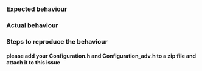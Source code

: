 ### Expected behaviour

### Actual behaviour

### Steps to reproduce the behaviour

#### please add your Configuration.h and Configuration_adv.h to a zip file and attach it to this issue
